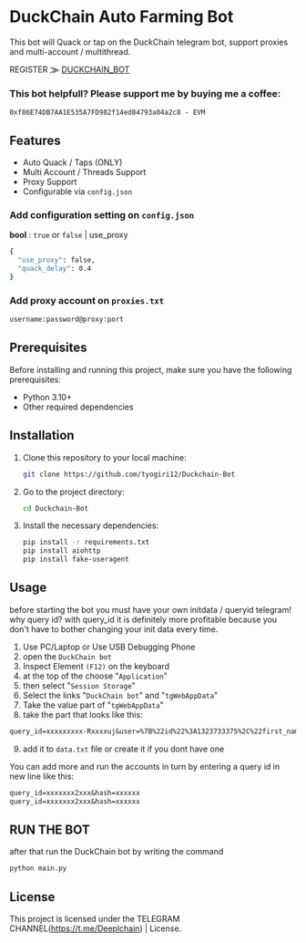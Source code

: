 # DuckChain Auto Farming Bot 
This bot will Quack or tap on the DuckChain telegram bot, support proxies and multi-account / multithread.

REGISTER ⨠ [DUCKCHAIN_BOT](https://t.me/DuckChain_bot/quack?startapp=p9wkJSBL)

### This bot helpfull?  Please support me by buying me a coffee: 
```
0xf86E74DB7AA1E535A7FD982f14ed84793a04a2c8 - EVM
```

## Features
- Auto Quack / Taps (ONLY)
- Multi Account / Threads Support
- Proxy Support
- Configurable via `config.json`

### Add configuration setting on `config.json` 

 **bool** : `true` or `false` | use_proxy  

  ```bash
{
    "use_proxy": false,
    "quack_delay": 0.4
}

  ```
### Add proxy account on `proxies.txt` 

  ```bash
username:password@proxy:port
  ```

## Prerequisites
Before installing and running this project, make sure you have the following prerequisites:
- Python 3.10+
- Other required dependencies

## Installation
1. Clone this repository to your local machine:
    ```bash
    git clone https://github.com/tyogiri12/Duckchain-Bot
    ```
2. Go to the project directory:
    ```bash
    cd Duckchain-Bot
    ```
3. Install the necessary dependencies:
    ```bash
    pip install -r requirements.txt
    pip install aiohttp
    pip install fake-useragent
    ```

## Usage
before starting the bot you must have your own initdata / queryid telegram! why query id? with query_id it is definitely more profitable because you don't have to bother changing your init data every time.

1. Use PC/Laptop or Use USB Debugging Phone
2. open the `DuckChain bot`
3. Inspect Element `(F12)` on the keyboard
4. at the top of the choose "`Application`" 
5. then select "`Session Storage`" 
6. Select the links "`DuckChain bot`" and "`tgWebAppData`"
7. Take the value part of "`tgWebAppData`"
8. take the part that looks like this: 

```txt 
query_id=xxxxxxxxx-Rxxxxuj&user=%7B%22id%22%3A1323733375%2C%22first_name%22%3A%22xxxx%22%2C%22last_name%22%3A%22%E7%9A%BF%20xxxxxx%22%2C%22username%22%3A%22xxxxx%22%2C%22language_code%22%3A%22id%22%2C%22allows_write_to_pm%22%3Atrue%7D&auth_date=xxxxx&hash=xxxxxxxxxxxxxxxxxxxxxxxxxxxxxxxxxxxxxxxxxxxxxxxxxxxxxxxxxxxxxx
```
9. add it to `data.txt` file or create it if you dont have one


You can add more and run the accounts in turn by entering a query id in new line like this:
```txt
query_id=xxxxxxx2xxx&hash=xxxxxx
query_id=xxxxxxx2xxx&hash=xxxxxx
```
## RUN THE BOT
after that run the DuckChain bot by writing the command

```bash
python main.py
```

## License
This project is licensed under the TELEGRAM CHANNEL(https://t.me/Deeplchain) | License.



